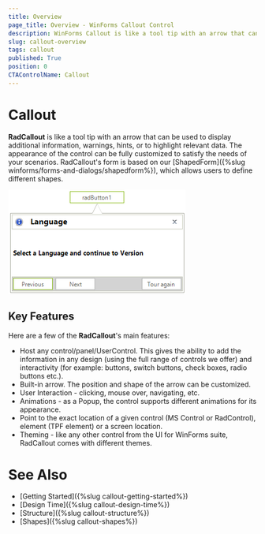 ```yaml
---
title: Overview
page_title: Overview - WinForms Callout Control
description: WinForms Callout is like a tool tip with an arrow that can be used to display additional information, warnings, hints, or to highlight relevant data. 
slug: callout-overview
tags: callout
published: True
position: 0 
CTAControlName: Callout
---
```


# Callout 

**RadCallout** is like a tool tip with an arrow that can be used to display additional information, warnings, hints, or to highlight relevant data. The appearance of the control can be fully customized to satisfy the needs of your scenarios. RadCallout's form is based on our [ShapedForm]({%slug winforms/forms-and-dialogs/shapedform%}), which allows users to define different shapes. 

![winforms/callout-overview 001](images/callout-overview001.png) 


## Key Features

Here are a few of the **RadCallout**'s main features:

* Host any control/panel/UserControl. This gives the ability to add the information in any design (using the full range of controls we offer) and interactivity (for example: buttons, switch buttons, check boxes, radio buttons etc.).  
* Built-in arrow. The position and shape of the arrow can be customized. 
* User Interaction - clicking, mouse over, navigating, etc.
* Animations - as a Popup, the control supports different animations for its appearance.
* Point to the exact location of a given control (MS Control or RadControl), element (TPF element) or a screen location. 
* Theming - like any other control from the UI for WinForms suite, RadCallout comes with different themes.   
 

# See Also

* [Getting Started]({%slug callout-getting-started%})
* [Design Time]({%slug callout-design-time%}) 
* [Structure]({%slug callout-structure%}) 
* [Shapes]({%slug callout-shapes%}) 
 
        
